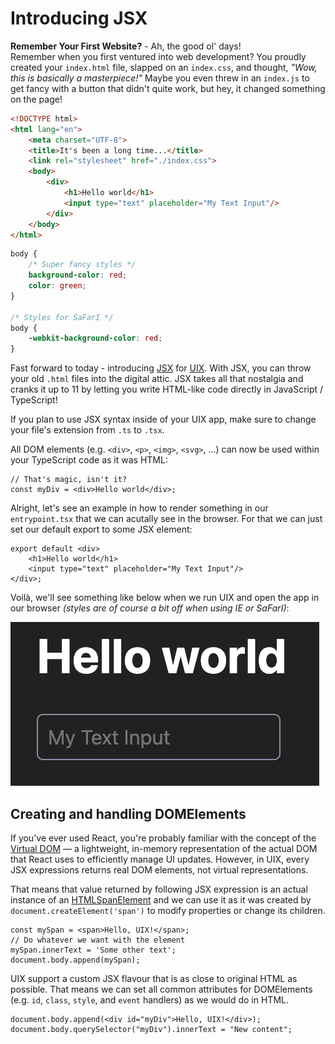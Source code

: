 # Introducing JSX

**Remember Your First Website?** - Ah, the good ol' days! 
<br/>
Remember when you first ventured into web development? You proudly created your `index.html` file, slapped on an `index.css`, and thought, *"Wow, this is basically a masterpiece!"* Maybe you even threw in an `index.js` to get fancy with a button that didn't quite work, but hey, it changed something on the page!

```html title="index.html" icon="fa-file"
<!DOCTYPE html>
<html lang="en">
	<meta charset="UTF-8">
	<title>It's been a long time...</title>
	<link rel="stylesheet" href="./index.css">
	<body>
		<div>
			<h1>Hello world</h1>
			<input type="text" placeholder="My Text Input"/>
		</div>
	</body>
</html>
```

```css title="index.css" icon="fa-file"
body {
	/* Super fancy styles */
	background-color: red;
	color: green;
}

/* Styles for SaFarI */
body {
	-webkit-background-color: red;
}
```

Fast forward to today - introducing [JSX](https://facebook.github.io/jsx/) for [UIX](https://github.com/unyt-org/uix). With JSX, you can throw your old `.html` files into the digital attic. JSX takes all that nostalgia and cranks it up to 11 by letting you write HTML-like code directly in JavaScript / TypeScript!


If you plan to use JSX syntax inside of your UIX app, make sure to change your file's extension from `.ts` to `.tsx`.

All DOM elements (e.g. `<div>`, `<p>`, `<img>`, `<svg>`, ...) can now be used within your TypeScript code as it was HTML:

```tsx
// That's magic, isn't it?
const myDiv = <div>Hello world</div>;
```

Alright, let's see an example in how to render something in our `entrypoint.tsx` that we can acutally see in the browser. For that we can just set our default export to some JSX element:

```tsx title="entrypoint.tsx" icon="fa-file"
export default <div>
	<h1>Hello world</h1>
	<input type="text" placeholder="My Text Input"/>
</div>;
```

Voilà, we'll see something like below when we run UIX and open the app in our browser *(styles are of course a bit off when using IE or SaFarI)*:

![](./res/jsx-hello-world.png)

## Creating and handling DOMElements
If you've ever used React, you're probably familiar with the concept of the [Virtual DOM](https://legacy.reactjs.org/docs/faq-internals.html) — a lightweight, in-memory representation of the actual DOM that React uses to efficiently manage UI updates. However, in UIX, every JSX expressions returns real DOM elements, not virtual representations.

That means that value returned by following JSX expression is an actual instance of an [HTMLSpanElement](https://developer.mozilla.org/en-US/docs/Web/API/HTMLSpanElement) and we can use it as it was created by `document.createElement('span')` to modify properties or change its children.

```tsx
const mySpan = <span>Hello, UIX!</span>;
// Do whatever we want with the element
mySpan.innerText = 'Some other text';
document.body.append(mySpan);
```

UIX support a custom JSX flavour that is as close to original HTML as possible. That means we can set all common attributes for DOMElements (e.g. `id`, `class`, `style`, and `event` handlers) as we would do in HTML.

```tsx
document.body.append(<div id="myDiv">Hello, UIX!</div>);
document.body.querySelector("myDiv").innerText = "New content";
```